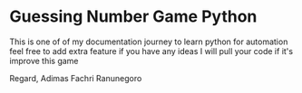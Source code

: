 # Guessing Number Game Python

This is one of of my documentation journey to learn python for automation
feel free to add extra feature if you have any ideas
I will pull your code if it's improve this game

Regard,
Adimas Fachri Ranunegoro


